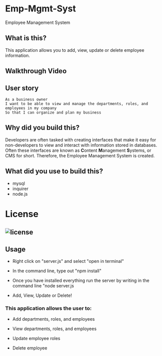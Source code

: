 # Emp-Mgmt-Syst

Employee Management System

## What is this?
This application allows you to add, view, update or delete employee information.  


## Walkthrough Video 
 

## User story
```
As a business owner
I want to be able to view and manage the departments, roles, and employees in my company
So that I can organize and plan my business
```

## Why did you build this? 
Developers are often tasked with creating interfaces that make it easy for non-developers to view and interact with information stored in databases. Often these interfaces are known as **C**ontent **M**anagement **S**ystems, or CMS for short. Therefore, the Employee Management System is created.

## What did you use to build this?
* mysql
* inquirer
* node.js



# License

## ![license](https://img.shields.io/github/license/DAVFoundation/captain-n3m0.svg?style=flat-square)


## Usage
* Right click on "server.js" and select "open in terminal"

* In the command line, type out "npm install"

* Once you have installed everything run the server by writing in the command line "node server.js

* Add, View, Update or Delete!

### This application allows the user to:

  * Add departments, roles, and employees

  * View departments, roles, and employees

  * Update employee roles

  * Delete employee

